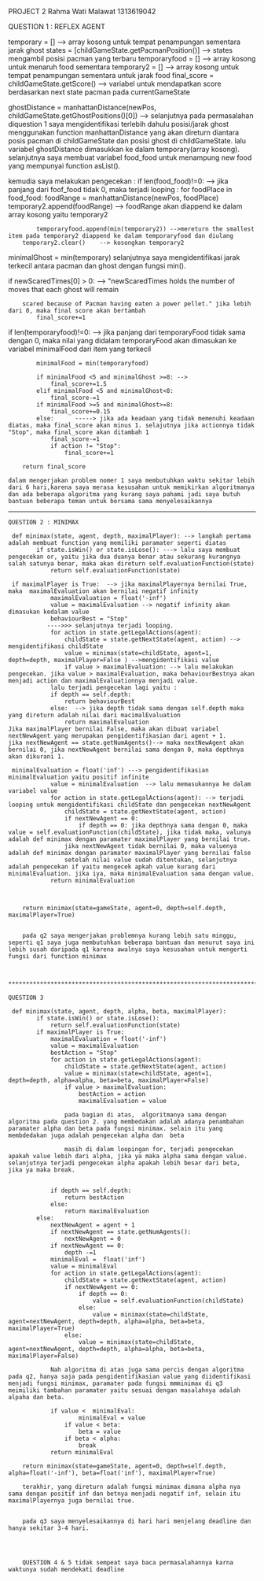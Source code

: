 PROJECT 2
Rahma Wati Malawat
1313619042

QUESTION 1 : REFLEX AGENT

 temporary = [] --> array kosong untuk tempat penampungan sementara jarak ghost
 states = [childGameState.getPacmanPosition()] --> states mengambil posisi pacman yang terbaru
 temporaryfood = [] --> array kosong untuk menaruh food sementara
 temporary2 = [] --> array kosong untuk tempat penampungan sementara untuk jarak food
 final_score = childGameState.getScore() --> variabel untuk mendapatkan score berdasarkan next state pacman pada currentGameState

  ghostDistance = manhattanDistance(newPos, childGameState.getGhostPositions()[0])
  --> selanjutnya pada permasalahan diquestion 1 saya mengidentifikasi terlebih dahulu posisi/jarak ghost
 menggunakan function manhattanDistance yang akan direturn diantara posis pacman di childGameState dan posisi ghost di childGameState. lalu variabel ghostDistance dimasukkan ke dalam temporary(array kosong).
 selanjutnya saya membuat variabel food_food untuk menampung new food yang mempunyai function asList().
 
 kemudia saya melakukan pengecekan :
  if len(food_food)!=0: --> jika panjang dari foof_food tidak 0, maka terjadi looping :
            for foodPlace in food_food: 
                foodRange = manhattanDistance(newPos, foodPlace)
                temporary2.append(foodRange) --> foodRange akan diappend ke dalam array kosong yaitu temporary2
                
            temporaryfood.append(min(temporary2)) -->mereturn the smallest item pada temporary2 diappend ke dalam temporaryfood dan diulang
        temporary2.clear()    --> kosongkan temporary2

minimalGhost = min(temporary)
selanjutnya saya mengidentifikasi jarak terkecil antara pacman dan ghost dengan fungsi min().

 if newScaredTimes[0] > 0: --> "newScaredTimes holds the number of moves that each ghost will remain
 
        scared because of Pacman having eaten a power pellet." jika lebih dari 0, maka final score akan bertambah
            final_score+=1

if len(temporaryfood)!=0: --> jika panjang dari temporaryFood tidak sama dengan 0, maka nilai yang didalam temporaryFood akan dimasukan ke variabel minimalFood dari item yang terkecil
            
            minimalFood = min(temporaryfood)
         
            if minimalFood <5 and minimalGhost >=8: --> 
                final_score+=1.5
            elif minimalFood <5 and minimalGhost<8:
                final_score-=1
            if minimalFood >=5 and minimalGhost>=8:
                final_score+=0.15
            else:      -----> jika ada keadaan yang tidak memenuhi keadaan diatas, maka final_score akan minus 1. selajutnya jika actionnya tidak "Stop", maka final_score akan ditambah 1
                final_score-=1
                if action != "Stop":
                    final_score+=1
           
        return final_score

    dalam mengerjakan problem nomer 1 saya membutuhkan waktu sekitar lebih dari 6 hari,karena saya merasa kesusahan untuk memikirkan algoritmanya dan ada beberapa algoritma yang kurang saya pahami jadi saya butuh bantuan beberapa teman untuk bersama sama menyelesaikannya

***************************************************************************************************************
    QUESTION 2 : MINIMAX

     def minimax(state, agent, depth, maximalPlayer): --> langkah pertama adalah membuat function yang memiliki paramater seperti diatas
            if state.isWin() or state.isLose(): ---> lalu saya membuat pengecekan or, yaitu jika dua duanya benar atau sekurang kurangnya salah satunya benar, maka akan direturn self.evaluationFunction(state)
                return self.evaluationFunction(state)

     if maximalPlayer is True:  --> jika maximalPlayernya bernilai True, maka  maximalEvaluation akan bernilai negatif infinity
                maximalEvaluation = float('-inf')
                value = maximalEvaluation --> negatif infinity akan dimasukan kedalam value
                behaviourBest = "Stop"
               ---->>> selanjutnya terjadi looping.
                for action in state.getLegalActions(agent):
                    childState = state.getNextState(agent, action) --> mengidentifikasi childState
                    value = minimax(state=childState, agent=1, depth=depth, maximalPlayer=False ) -->mengidentifikasi value 
                    if value > maximalEvaluation: --> lalu melakukan pengecekan. jika value > maximalEvaluation, maka behaviourBestnya akan menjadi action dan maximalEvaluationnya menjadi value.
                lalu terjadi pengecekan lagi yaitu : 
                if depth == self.depth:
                    return behaviourBest
                else:  --> jika depth tidak sama dengan self.depth maka yang direturn adalah nilai dari macimalEvaluation
                    return maximalEvaluation
    Jika maximalPlayer bernilai False, maka akan dibuat variabel nextNewAgent yang merupakan pengidentifikasian dari agent + 1.
    jika nextNewAgent == state.getNumAgents()--> maka nextNewAgent akan bernilai 0, jika nextNewAgent bernilai sama dengan 0, maka depthnya akan dikurani 1. 

     minimalEvaluation = float('inf') ---> pengidentifikasian minimalEvaluation yaitu positif infinite
                value = minimalEvaluation  --> lalu memasukannya ke dalam variabel value
                for action in state.getLegalActions(agent): --> terjadi looping untuk mengidentifikasi childState dan pengecekan nextNewAgent
                    childState = state.getNextState(agent, action) 
                    if nextNewAgent == 0: 
                        if depth == 0: jika depthnya sama dengan 0, maka  value = self.evaluationFunction(childState), jika tidak maka, valunya adalah def minimax dengan paramater maximalPlayer yang bernilai true.
                    jika nextNewAgent tidak bernilai 0, maka valuenya adalah def minimax dengan paramater maximalPlayer yang bernilai false
                    setelah nilai value sudah ditentukan, selanjutnya adalah pengecekan if yaitu mengecek apkah value kurang dari minimalEvaluation. jika iya, maka minimalEvaluation sama dengan value.
                return minimalEvaluation 



        return minimax(state=gameState, agent=0, depth=self.depth, maximalPlayer=True)


        pada q2 saya mengerjakan problemnya kurang lebih satu minggu, seperti q1 saya juga membutuhkan beberapa bantuan dan menurut saya ini lebih susah daripada q1 karena awalnya saya kesusahan untuk mengerti fungsi dari function minimax



    ******************************************************************************************************

    QUESTION 3

     def minimax(state, agent, depth, alpha, beta, maximalPlayer):
            if state.isWin() or state.isLose():
                return self.evaluationFunction(state)
            if maximalPlayer is True:
                maximalEvaluation = float('-inf')
                value = maximalEvaluation
                bestAction = "Stop" 
                for action in state.getLegalActions(agent):
                    childState = state.getNextState(agent, action)
                    value = minimax(state=childState, agent=1, depth=depth, alpha=alpha, beta=beta, maximalPlayer=False)
                    if value > maximalEvaluation:
                        bestAction = action
                        maximalEvaluation = value

                    pada bagian di atas,  algoritmanya sama dengan algoritma pada question 2. yang membedakan adalah adanya penambahan paramater alpha dan beta pada fungsi minimax. selain itu yang membdedakan juga adalah pengecekan alpha dan  beta

                    masih di dalam loopingan for, terjadi pengecekan apakah value lebih dari alpha, jika ya maka alpha sama dengan value. selanjutnya terjadi pengecekan alpha apakah lebih besar dari beta, jika ya maka break.


                if depth == self.depth:
                    return bestAction
                else:
                    return maximalEvaluation
            else:
                nextNewAgent = agent + 1
                if nextNewAgent == state.getNumAgents():
                    nextNewAgent = 0
                if nextNewAgent == 0:
                    depth -=1
                minimalEval =  float('inf')
                value = minimalEval
                for action in state.getLegalActions(agent):
                    childState = state.getNextState(agent, action)
                    if nextNewAgent == 0:
                        if depth == 0:
                            value = self.evaluationFunction(childState)
                        else:
                            value = minimax(state=childState, agent=nextNewAgent, depth=depth, alpha=alpha, beta=beta, maximalPlayer=True)
                    else:
                        value = minimax(state=childState, agent=nextNewAgent, depth=depth, alpha=alpha, beta=beta, maximalPlayer=False)
                    
                Nah algoritma di atas juga sama percis dengan algoritma pada q2, hanya saja pada pengidentifikasian value yang diidentifikasi menjadi fungsi minimax, paramater pada fungsi mmminimax di q3 meimiliki tambahan paramater yaitu sesuai dengan masalahnya adalah alpaha dan beta.

                if value <  minimalEval:
                        minimalEval = value
                    if value < beta:
                        beta = value
                    if beta < alpha:
                        break
                return minimalEval

        return minimax(state=gameState, agent=0, depth=self.depth, alpha=float('-inf'), beta=float('inf'), maximalPlayer=True)

        terakhir, yang direturn adalah fungsi minimax dimana alpha nya sama dengan positif inf dan betnya menjadi negatif inf, selain itu maximalPlayernya juga bernilai true.


        pada q3 saya menyelesaikannya di hari hari menjelang deadline dan hanya sekitar 3-4 hari. 
       



        QUESTION 4 & 5 tidak sempeat saya baca permasalahannya karna waktunya sudah mendekati deadline
